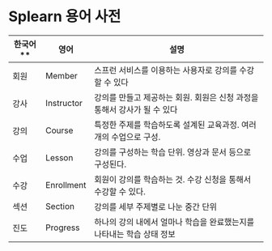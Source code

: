 # Splearn 용어 사전

| 한국어** | **영어**         | **설명**                                    |
|-------| -------------- |-------------------------------------------|
| 회원    | Member         | 스프런 서비스를 이용하는 사용자로 강의를 수강할 수 있다           |
| 강사    | Instructor     | 강의를 만들고 제공하는 회원. 회원은 신청 과정을 통해서 강사가 될 수 있다 |
| 강의    | Course         | 특정한 주제를 학습하도록 설계된 교육과정. 여러 개의 수업으로 구성.    |
| 수업    | Lesson         | 강의를 구성하는 학습 단위. 영상과 문서 등으로 구성된다.          |
| 수강    | Enrollment     | 회원이 강의를 학습하는 것. 수강 신청을 통해서 수강할 수 있다.      |
| 섹션    | Section        | 강의를 세부 주제별로 나눈 중간 단위                      |
| 진도    | Progress       | 하나의 강의 내에서 얼마나 학습을 완료했는지를 나타내는 학습 상태 정보   |
